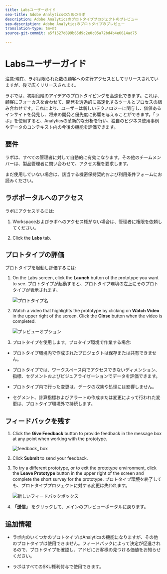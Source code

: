```yaml
---
title: Labsユーザーガイド
seo-title: Adobe Analyticsのためのラボ
description: Adobe Analyticsのプロトタイププロジェクトのプレビュー
seo-description: Adobe Analyticsのプロトタイプのプレビュー
translation-type: tm+mt
source-git-commit: a5f1527d899b65d9c2e0c05a72bd4b4e6614ad75

---
```




# Labsユーザーガイド

注意:現在、ラボは限られた数の顧客への先行アクセスとしてリリースされていますが、後で広くリリースされます。

ラボでは、初期段階のアイデアのプロトタイピングを高速化できます。これは、顧客にフォーカスを合わせて、開発を透過的に高速化するツールとプロセスの組み合わせです。これにより、ユーザーは新しいテクノロジーに関与し、価値あるインサイトを発見し、将来の開発と優先度に影響を与えることができます。「ラボ」を使用すると、Analyticsの革新的な分析を行い、独自のビジネス使用事例やデータのコンテキスト内の今後の機能を評価できます。

## 要件

ラボは、すべての管理者に対して自動的に有効になります。その他のチームメンバーは、製品管理者に問い合わせて、アクセス権を要求します。

まだ使用していない場合は、該当する機密保持契約および利用条件フォームにお読みください。

## ラボポータルへのアクセス

ラボにアクセスするには:

1. Workspaceおよびラボへのアクセス権がない場合は、管理者に権限を依頼してください。

1. Click the **Labs** tab.


## プロトタイプの評価

プロトタイプを起動し評価するには:

1. On the Labs screen, click the **Launch** button of the prototype you want to see. プロトタイプが起動すると、プロトタイプ環境の左上にそのプロトタイプが表示されます。

   ![プロトタイプ名](https://user-images.githubusercontent.com/29133525/58670566-c03b6c00-82fc-11e9-8b29-ee34260c4024.png)

1. Watch a video that highlights the prototype by clicking on **Watch Video** in the upper right of the screen. Click the **Close** button when the video is completed.

   ![プレビューオプション](https://user-images.githubusercontent.com/29133525/58670261-a2213c00-82fb-11e9-88db-cc839c98fdab.png)

1. プロトタイプを使用します。プロタイプ環境で作業する場合:

* プロトタイプ環境内で作成されたプロジェクトは保存または共有できません。

* プロトタイプでは、ワークスペース内でアクセスできないディメンション、指標、セグメントおよびビジュアライゼーションでデータを評価できます。

* プロトタイプ内で行った変更は、データの収集や処理には影響しません。

* セグメント、計算指標およびアラートの作成または変更によって行われた変更は、プロトタイプ環境外で持続します。

## フィードバックを残す

1. Click the **Give Feedback** button to provide feedback in the message box at any point when working with the prototype.

   ![feedback_ box](https://user-images.githubusercontent.com/29133525/58670344-f0363f80-82fb-11e9-8824-ec2b41f7187a.png)

1. Click **Submit** to send your feedback.

1. To try a different prototype, or to exit the prototype environment, click the **Leave Prototype** button in the upper right of the screen and complete the short survey for the prototype. プロトタイプ環境を終了しても、プロトタイププロジェクトに対する変更は失われます。

   ![新しいフィードバックボックス](https://git.corp.adobe.com/storage/user/26539/files/d067e300-a95e-11e9-9208-74339dafe75e)

1. **「送信」** をクリックして、メインのプレビューポータルに戻ります。

## 追加情報

* ラボ内のいくつかのプロトタイプはAnalyticsの機能になりますが、その他のプロトタイプは使用できません。フィードバックによって決定が促進されるので、プロトタイプを確認し、アドビにお客様の見つける価値をお知らせください。

* ラボはすべてのSKU権利付与で使用できます。
